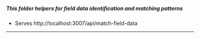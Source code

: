 ##### This folder helpers for field data identification and matching patterns

* Serves http://localhost:3007/api/match-field-data


--------------